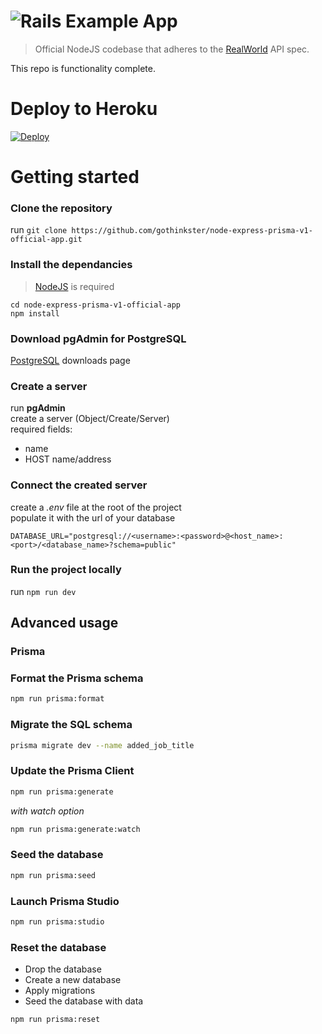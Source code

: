 # ![Rails Example App](media/realworld.png)

> Official NodeJS codebase that adheres to the [RealWorld](https://github.com/gothinkster/realworld/tree/main/api) API spec.

This repo is functionality complete.

# Deploy to Heroku

[![Deploy](https://www.herokucdn.com/deploy/button.svg)](https://heroku.com/deploy)

# Getting started

### Clone the repository

run `git clone https://github.com/gothinkster/node-express-prisma-v1-official-app.git`

### Install the dependancies

> [NodeJS](https://nodejs.dev/) is required

```
cd node-express-prisma-v1-official-app
npm install
```

### Download pgAdmin for PostgreSQL

[PostgreSQL](https://www.postgresql.org/download/) downloads page

### Create a server

run **pgAdmin**  
create a server (Object/Create/Server)  
required fields:

- name
- HOST name/address

### Connect the created server

create a _.env_ file at the root of the project  
populate it with the url of your database

```
DATABASE_URL="postgresql://<username>:<password>@<host_name>:<port>/<database_name>?schema=public"
```

### Run the project locally

run `npm run dev`

## Advanced usage

### Prisma

### Format the Prisma schema

```bash
npm run prisma:format
```

### Migrate the SQL schema

```bash
prisma migrate dev --name added_job_title
```

### Update the Prisma Client

```bash
npm run prisma:generate
```

_with watch option_

```bash
npm run prisma:generate:watch
```

### Seed the database

```bash
npm run prisma:seed
```

### Launch Prisma Studio

```bash
npm run prisma:studio
```

### Reset the database

- Drop the database
- Create a new database
- Apply migrations
- Seed the database with data

```bash
npm run prisma:reset
```
